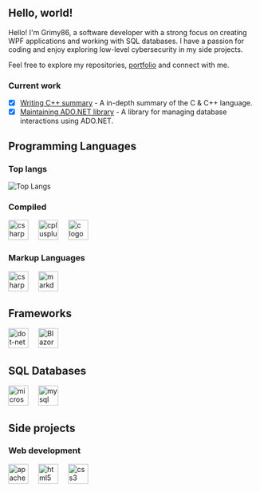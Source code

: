 ## Hello, world!
Hello! I'm Grimy86, a software developer with a strong focus on creating WPF applications and working with SQL databases. I have a passion for coding and enjoy exploring low-level cybersecurity in my side projects. 

Feel free to explore my repositories, [portfolio](https://github.com/ag-86/Portfolio) and connect with me.

### Current work
- [x] [Writing C++ summary](https://github.com/agC86/StudyCpp) - A in-depth summary of the C & C++ language.
- [x] [Maintaining ADO.NET library](https://github.com/ag-86/DataVista) - A library for managing database interactions using ADO.NET.
    
## Programming Languages
### Top langs
![Top Langs](https://github-readme-stats.vercel.app/api/top-langs/?username=grimy86&layout=compact&theme=cobalt)

### Compiled
<div align="left">
  <img src="https://img.shields.io/badge/C Sharp-239120?logo=csharp&logoColor=white&style=for-the-badge" height="40" alt="csharp logo"  />
  <img width="12" />
  <img src="https://img.shields.io/badge/C++-00599C?logo=cplusplus&logoColor=white&style=for-the-badge" height="40" alt="cplusplus logo"  />
  <img width="12" />
  <img src="https://img.shields.io/badge/C-A8B9CC?logo=c&logoColor=black&style=for-the-badge" height="40" alt="c logo"  />
  <img width="12" />
</div>

### Markup Languages
<div align="left">
    <img src="https://img.shields.io/badge/XAML-0C54C2.svg?style=for-the-badge&logo=XAML&logoColor=white" height="40" alt="csharp logo"  />
    <img width="12" />
    <img src="https://img.shields.io/badge/Markdown-000000?logo=markdown&logoColor=white&style=for-the-badge" height="40" alt="markdown logo"  />
</div>

## Frameworks
<div align="left">
  <img src="https://img.shields.io/badge/.NET-512BD4?logo=dotnet&logoColor=white&style=for-the-badge" height="40" alt="dot-net logo"  />
  <img width="12" />
  <img src="https://img.shields.io/badge/Blazor-512BD4?logo=blazor&logoColor=fff&style=for-the-badge" height="40" alt="Blazor Badge">
</div>

## SQL Databases
<div align="left">
  <img src="https://img.shields.io/badge/Microsoft SQL Server-CC2927?logo=microsoftsqlserver&logoColor=white&style=for-the-badge" height="40" alt="microsoftsqlserver logo"  />
  <img width="12" />
  <img src="https://img.shields.io/badge/MySQL-4479A1?logo=mysql&logoColor=white&style=for-the-badge" height="40" alt="mysql logo"  />
  <img width="12" />
</div>

## Side projects
### Web development
<div align="left">
    <img src="https://img.shields.io/badge/Apache-D22128?logo=apache&logoColor=white&style=for-the-badge" height="40" alt="apache logo"  />
    <img width="12" />
    <img src="https://img.shields.io/badge/HTML5-E34F26?logo=html5&logoColor=white&style=for-the-badge" height="40" alt="html5 logo"  />
    <img width="12" />
    <img src="https://img.shields.io/badge/CSS3-1572B6?logo=css3&logoColor=white&style=for-the-badge" height="40" alt="css3 logo"  />
</div>

